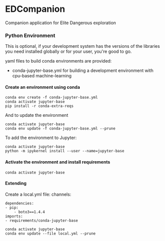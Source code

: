# EDCompanion
 Companion application for Elite Dangerous exploration


### Python Environment
This is optional, if your development system has the versions of the
libraries you need installed globally or for your user, you're good to go.

yaml files to build conda environments are provided:

* conda-jupyter-base.yml for building a development environment with cpu-based machine-learning

#### Create an environment using conda

    conda env create -f conda-jupyter-base.yml
    conda activate jupyter-base
    pip install -r conda-extra-reqs

And to update the environment

    conda activate jupyter-base
    conda env update -f conda-jupyter-base.yml --prune

To add the environment to Jupyter:

    conda activate jupyter-base
    python -m ipykernel install --user --name=jupyter-base
    


#### Activate the environment and install requirements

    conda activate jupyter-base


#### Extending
Create a local.yml file:
    channels:

    dependencies:
    - pip:
        - boto3==1.4.4
    imports:
    - requirements/conda-jupyter-base 

    conda activate jupyter-base
    conda env update --file local.yml --prune




